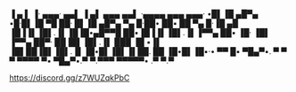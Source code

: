  ▐ ▄        ▌ ▐· ▄▄▄·   ▄▄▌ ▐ ▄▌      ▄▄▄  ▄▄▌  ·▄▄▄▄    ▄▄▄   ▄▄▄·
•█▌▐█ ▄█▀▄ ▪█·█▌▐█ ▀█   ██· █▌▐█ ▄█▀▄ ▀▄ █·██•  ██▪ ██   ▀▄ █·▐█ ▄█
▐█▐▐▌▐█▌.▐▌▐█▐█•▄█▀▀█   ██▪▐█▐▐▌▐█▌.▐▌▐▀▀▄ ██▪  ▐█· ▐█▌  ▐▀▀▄  ██▀·
██▐█▌▐█▌.▐▌ ███ ▐█ ▪▐▌  ▐█▌██▐█▌▐█▌.▐▌▐█•█▌▐█▌▐▌██. ██   ▐█•█▌▐█▪·•
▀▀ █▪ ▀█▄▀▪. ▀   ▀  ▀    ▀▀▀▀ ▀▪ ▀█▄▀▪.▀  ▀.▀▀▀ ▀▀▀▀▀•   .▀  ▀.▀   


https://discord.gg/z7WUZqkPbC
